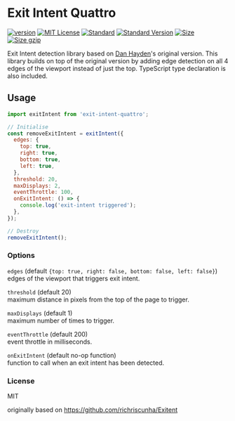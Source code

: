 # Exit Intent Quattro

[![version][version]](http://npm.im/exit-intent)
[![MIT License][mit license]](http://opensource.org/licenses/MIT)
[![Standard][standard]](http://standardjs.com)
[![Standard Version][standard version]](https://github.com/conventional-changelog/standard-version)
[![Size][size]](https://unpkg.com/exit-intent)
[![Size gzip][size gzip]](https://unpkg.com/exit-intent)

Exit Intent detection library based on [Dan Hayden](https://github.com/danhayden/exit-intent)'s original version. This library builds on top of the original version by adding edge detection on all 4 edges of the viewport instead of just the top. TypeScript type declaration is also included.

## Usage

```js
import exitIntent from 'exit-intent-quattro';

// Initialise
const removeExitIntent = exitIntent({
  edges: {
    top: true,
    right: true,
    bottom: true,
    left: true,
  },
  threshold: 20,
  maxDisplays: 2,
  eventThrottle: 100,
  onExitIntent: () => {
    console.log('exit-intent triggered');
  },
});

// Destroy
removeExitIntent();
```

### Options

`edges` (default `{top: true, right: false, bottom: false, left: false}`)  
edges of the viewport that triggers exit intent.

`threshold` (default 20)  
maximum distance in pixels from the top of the page to trigger.

`maxDisplays` (default 1)  
maximum number of times to trigger.

`eventThrottle` (default 200)  
event throttle in milliseconds.

`onExitIntent` (default no-op function)  
function to call when an exit intent has been detected.

### License

MIT

[version]: https://img.shields.io/npm/v/exit-intent.svg
[mit license]: https://img.shields.io/npm/l/exit-intent.svg
[standard]: https://img.shields.io/badge/code%20style-standard-brightgreen.svg
[standard version]: https://img.shields.io/badge/release-standard%20version-brightgreen.svg
[size]: https://badges.herokuapp.com/size/npm/exit-intent
[size gzip]: https://badges.herokuapp.com/size/npm/exit-intent?gzip=true

originally based on https://github.com/richriscunha/Exitent
